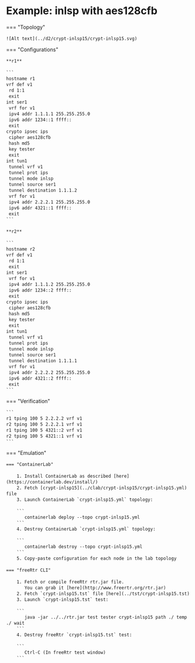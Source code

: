 # Example: inlsp with aes128cfb

=== "Topology"

    ![Alt text](../d2/crypt-inlsp15/crypt-inlsp15.svg)

=== "Configurations"

    **r1**

    ```
    hostname r1
    vrf def v1
     rd 1:1
     exit
    int ser1
     vrf for v1
     ipv4 addr 1.1.1.1 255.255.255.0
     ipv6 addr 1234::1 ffff::
     exit
    crypto ipsec ips
     cipher aes128cfb
     hash md5
     key tester
     exit
    int tun1
     tunnel vrf v1
     tunnel prot ips
     tunnel mode inlsp
     tunnel source ser1
     tunnel destination 1.1.1.2
     vrf for v1
     ipv4 addr 2.2.2.1 255.255.255.0
     ipv6 addr 4321::1 ffff::
     exit
    ```

    **r2**

    ```
    hostname r2
    vrf def v1
     rd 1:1
     exit
    int ser1
     vrf for v1
     ipv4 addr 1.1.1.2 255.255.255.0
     ipv6 addr 1234::2 ffff::
     exit
    crypto ipsec ips
     cipher aes128cfb
     hash md5
     key tester
     exit
    int tun1
     tunnel vrf v1
     tunnel prot ips
     tunnel mode inlsp
     tunnel source ser1
     tunnel destination 1.1.1.1
     vrf for v1
     ipv4 addr 2.2.2.2 255.255.255.0
     ipv6 addr 4321::2 ffff::
     exit
    ```

=== "Verification"

    ```
    r1 tping 100 5 2.2.2.2 vrf v1
    r2 tping 100 5 2.2.2.1 vrf v1
    r1 tping 100 5 4321::2 vrf v1
    r2 tping 100 5 4321::1 vrf v1
    ```

=== "Emulation"

    === "ContainerLab"

        1. Install ContainerLab as described [here](https://containerlab.dev/install/)  
        2. Fetch [crypt-inlsp15](../clab/crypt-inlsp15/crypt-inlsp15.yml) file  
        3. Launch ContainerLab `crypt-inlsp15.yml` topology:  

        ```
           containerlab deploy --topo crypt-inlsp15.yml  
        ```
        4. Destroy ContainerLab `crypt-inlsp15.yml` topology:  

        ```
           containerlab destroy --topo crypt-inlsp15.yml  
        ```
        5. Copy-paste configuration for each node in the lab topology

    === "freeRtr CLI"

        1. Fetch or compile freeRtr rtr.jar file.  
           You can grab it [here](http://www.freertr.org/rtr.jar)  
        2. Fetch `crypt-inlsp15.tst` file [here](../tst/crypt-inlsp15.tst)  
        3. Launch `crypt-inlsp15.tst` test:  

        ```
           java -jar ../../rtr.jar test tester crypt-inlsp15 path ./ temp ./ wait
        ```
        4. Destroy freeRtr `crypt-inlsp15.tst` test:  

        ```
           Ctrl-C (In freeRtr test window)
        ```

